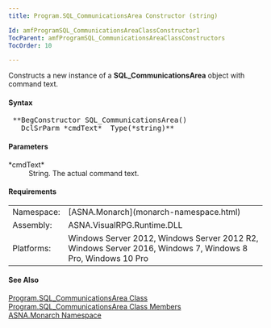 ```yaml
---
title: Program.SQL_CommunicationsArea Constructor (string)

Id: amfProgramSQL_CommunicationsAreaClassConstructor1
TocParent: amfProgramSQL_CommunicationsAreaClassConstructors
TocOrder: 10

---
```


Constructs a new instance of a **SQL_CommunicationsArea** object with command text.

#### Syntax
<pre class="syntax"> **BegConstructor SQL_CommunicationsArea()
   DclSrParm *cmdText*  Type(*string)**       </pre>

#### Parameters
<dl>
        <dt>
 *cmdText* 
        </dt>
        <dd>String. The actual command text.</dd>
</dl>

#### Requirements
<table class="dttable" cellspacing="0" cellpadding="4" width="60%">
           <colgroup>
            <col width="15%" style="font-weight:bold" />
            <col width="85%" />
          </colgroup>
          <tr>
            <td>Namespace:</td>
            <td>[ASNA.Monarch](monarch-namespace.html)</td>
          </tr>
          <tr>
            <td>Assembly:</td>
            <td>ASNA.VisualRPG.Runtime.DLL</td>
          </tr>
         <tr>
            <td>Platforms:</td>
            <td> Windows Server 2012, Windows Server 2012 R2, Windows Server 2016, Windows 7, Windows 8 Pro, Windows 10 Pro</td>
         </tr>
</table>

<!-- end -->

#### See Also
[ Program.SQL_CommunicationsArea Class](program-sql-communications-area-class.html) <br /> [ Program.SQL_CommunicationsArea Class Members](program-sql-communications-area-class-members.html) <br /> [ASNA.Monarch Namespace](monarch-namespace.html) 
